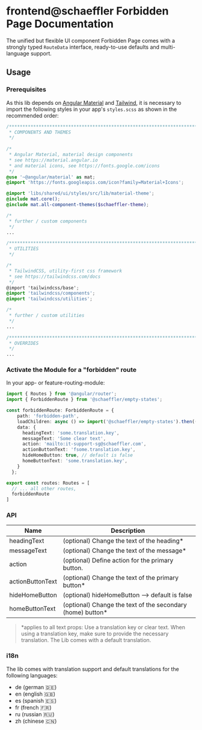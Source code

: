 # frontend@schaeffler Forbidden Page Documentation

The unified but flexible UI component Forbidden Page comes with a strongly typed `RouteData` interface, ready-to-use defaults and multi-language support.

## Usage

### Prerequisites

As this lib depends on [Angular Material](https://material.angular.io) and [Tailwind](https://tailwindcss.com/docs), it is necessary to import the following styles in your app's `styles.scss` as shown in the recommended order:

``` scss
/***************************************************************************************************
 * COMPONENTS AND THEMES
 */
 
/*
 * Angular Material, material design components
 * see https://material.angular.io
 * and material icons, see https://fonts.google.com/icons
 */
@use '~@angular/material' as mat;
@import 'https://fonts.googleapis.com/icon?family=Material+Icons';

@import 'libs/shared/ui/styles/src/lib/material-theme';
@include mat.core();
@include mat.all-component-themes($schaeffler-theme);

/*
 * further / custom components
 */
...

/***************************************************************************************************
 * UTILITIES
 */

/*
 * TailwindCSS, utility-first css framework
 * see https://tailwindcss.com/docs
 */
@import 'tailwindcss/base';
@import 'tailwindcss/components';
@import 'tailwindcss/utilities';

/*
 * further / custom utilities
 */
...

/***************************************************************************************************
 * OVERRIDES
 */ 
...
```

### Activate the Module for a "forbidden" route

In your app- or feature-routing-module:

```typescript
import { Routes } from '@angular/router';
import { ForbiddenRoute } from '@schaeffler/empty-states';

const forbiddenRoute: ForbiddenRoute = {
    path: 'forbidden-path',
    loadChildren: async () => import('@schaeffler/empty-states').then((m) => m.ForbiddenModule),
    data: {
      headingText: 'some.translation.key',
      messageText: 'Some clear text',
      action: 'mailto:it-support-sg@schaeffler.com',
      actionButtonText: 'fsome.translation.key',
      hideHomeButton: true, // default is false
      homeButtonText: 'some.translation.key',
    }
  };

export const routes: Routes = [
  // ... all other routes,
  forbiddenRoute
]
```

### API

| Name              | Description                                                   |
| ------------------| --------------------------------------------------------------|
| headingText       | (optional) Change the text of the heading*                    |
| messageText       | (optional) Change the text of the message*                    |
| action            | (optional) Define action for the primary button.              |
| actionButtonText  | (optional) Change the text of the primary button*             |
| hideHomeButton    | (optional) hideHomeButton --> default is false                |
| homeButtonText    | (optional) Change the text of the secondary (home) button*    |

> *applies to all text props: 
> Use a translation key or clear text. 
> When using a translation key, make sure to provide the necessary translation.
> The Lib comes with a default translation.

### i18n

The lib comes with translation support and default translations for the following languages:

* de (german 🇩🇪)
* en (english 🇬🇧)
* es (spanish 🇪🇸)
* fr (french 🇫🇷)
* ru (russian 🇷🇺)
* zh (chinese 🇨🇳)
